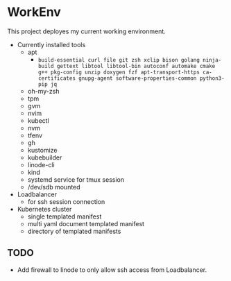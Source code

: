 # WorkEnv

This project deployes my current working environment.

* Currently installed tools
	* apt
		* `build-essential curl file git zsh xclip bison golang ninja-build gettext libtool libtool-bin autoconf automake cmake g++ pkg-config unzip doxygen fzf apt-transport-https ca-certificates gnupg-agent software-properties-common python3-pip jq`
	* oh-my-zsh
	* tpm
	* gvm
	* nvim
	* kubectl
	* nvm
	* tfenv
	* gh
	* kustomize
	* kubebuilder
	* linode-cli
	* kind
	* systemd service for tmux session
	* /dev/sdb mounted
* Loadbalancer
	* for ssh session connection
* Kubernetes cluster
	* single templated manifest
	* multi yaml document templated manifest
	* directory of templated manifests

## TODO
* Add firewall to linode to only allow ssh access from Loadbalancer.
